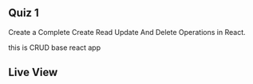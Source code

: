 ## Quiz 1
Create a Complete Create Read Update And Delete Operations in React.

this is CRUD base react app 

## Live View


